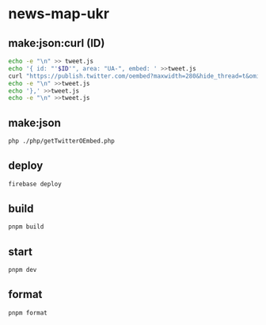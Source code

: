 # news-map-ukr

## make:json:curl (ID)

```sh
echo -e "\n" >> tweet.js
echo '{ id: "'$ID'", area: "UA-", embed: ' >>tweet.js
curl "https://publish.twitter.com/oembed?maxwidth=280&hide_thread=t&omit_script=t&align=center&dnt=true&url=https%3A%2F%2Ftwitter.com%2Fname%2Fstatus%2F$ID" >>tweet.js
echo -e "\n" >>tweet.js
echo '},' >>tweet.js
echo -e "\n" >>tweet.js
```

## make:json

```sh
php ./php/getTwitterOEmbed.php
```

## deploy

```sh
firebase deploy
```

## build

```sh
pnpm build
```

## start

```bash
pnpm dev
```

## format

```sh
pnpm format
```
